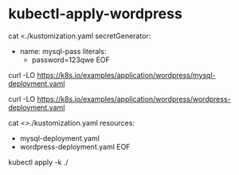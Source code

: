 # kubectl-apply-wordpress

cat <<EOF >./kustomization.yaml
secretGenerator:
- name: mysql-pass
  literals:
  - password=123qwe
EOF

curl -LO https://k8s.io/examples/application/wordpress/mysql-deployment.yaml

curl -LO https://k8s.io/examples/application/wordpress/wordpress-deployment.yaml

cat <<EOF >>./kustomization.yaml
resources:
  - mysql-deployment.yaml
  - wordpress-deployment.yaml
EOF

kubectl apply -k ./
